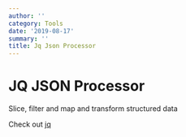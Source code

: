 ```yaml
---
author: ''
category: Tools
date: '2019-08-17'
summary: ''
title: Jq Json Processor
---
```

# JQ JSON Processor

Slice, filter and map and transform structured data

Check out [jq](https://stedolan.github.io/jq/)

